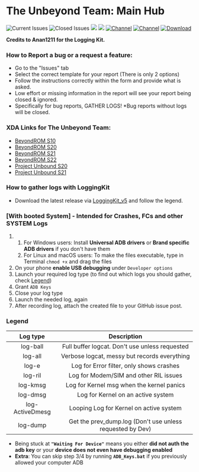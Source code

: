 # The Unbeyond Team: Main Hub

![Current Issues](https://img.shields.io/github/issues-raw/LeeXDA21/TheUnbeyondHub?color=red&label=Current%20Issues%3A)
![Closed Issues](https://img.shields.io/github/issues-closed-raw/LeeXDA21/TheUnbeyondHub?color=green&label=Closed%20Issues%3A)
![](https://img.shields.io/github/downloads/LeeXDA21/TheUnbeyondHub/total?color=Green&label=Kit%20Downloads)
![](https://img.shields.io/github/v/release/LeeXDA21/TheUnbeyondHub?color=greeen&include_prereleases&label=Current%20Kit%20Version%3A)
[![Channel](https://img.shields.io/badge/Follow-Telegram-blue.svg?logo=telegram&label=Beyond%20News)](https://t.me/+P7IDXNOdDHNmNGZk)
[![Channel](https://img.shields.io/badge/Follow-Telegram-blue.svg?logo=telegram&label=Unbound%20News)](https://t.me/+KyU1HBv6Q2RjMzY0)
[![Download](https://img.shields.io/github/v/release/LeeXDA21/TheUnbeyondHub?color=green&logoColor=orange&label=Download%20Latest%20Kit&logo=DocuSign)](https://github.com/LeeXDA21/TheUnbeyondHub/releases/latest)

**Credits to Anan1211 for the Logging Kit.**

### How to Report a bug or a request a feature:

* Go to the "Issues" tab
* Select the correct template for your report (There is only 2 options)
* Follow the instructions correctly within the form and provide what is asked.
* Low effort or missing information in the report will see your report being closed & ignored.
* Specifically for bug reports, GATHER LOGS! *Bug reports without logs will be closed.

### XDA Links for The Unbeyond Team:


* [BeyondROM S10]()
* [BeyondROM S20]()
* [BeyondROM S21]()
* [BeyondROM S22]()
* [Project Unbound S20](https://forum.xda-developers.com/t/rom-project-unbound-v2-1-g98x-dvl3-oneui5-0.4429851/)
* [Project Unbound S21](https://forum.xda-developers.com/t/rom-project-unbound-v1-1-g99xb-dvl3-oneui5-0.4521367/)


### How to gather logs with **LoggingKit**
* Download the latest release via [LoggingKit_v5](https://github.com/LeeXDA21/TheUnbeyondHub/releases/download/v5.0/LoggingKit_v5.zip) and follow the legend.

### [With booted System] - **Intended for Crashes, FCs and other SYSTEM Logs**

1) 1. For Windows users: Install **Universal ADB drivers** or **Brand specific ADB drivers** if you don't have them
    2. For Linux and macOS users: To make the files executable, type in Terminal `chmod +x` and drag the files
2) On your phone **enable USB debugging** under `Developer options`
3) Launch your required log type (to find out which logs you should gather, check [Legend](#Legend))
4) Grant `ADB Keys`
5) Close your log type
6) Launch the needed log, again
7) After recording log, attach the created file to your GitHub issue post.

### **Legend**

| Log type | Description |
| :------: | :------: |
| log-ball | Full buffer logcat. Don't use unless requested|
| log-all | Verbose logcat, messy but records everything|
| log-e | Log for Error filter, only shows crashes|
| log-ril | Log for Modem/SIM and other RIL issues|
| log-kmsg | Log for Kernel msg when the kernel panics|
| log-dmsg | Log for Kernel on an active system|
| log-ActiveDmesg 	| Looping Log for Kernel on active system|
| log-dump 	| Get the prev_dump.log (Don't use unless requested by Dev)|

* Being stuck at **`"Waiting For Device"`** means you either **did not auth the adb key** or your **device does not even have debugging enabled**
* **Extra**: You can skip step 3/4 by running **`ADB_Keys.bat`** if you previously allowed your computer ADB

